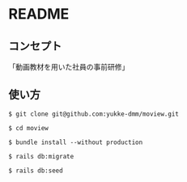 # README

## コンセプト

「動画教材を用いた社員の事前研修」

## 使い方

```
$ git clone git@github.com:yukke-dmm/moview.git
```

```
$ cd moview
```

```
$ bundle install --without production
```

```
$ rails db:migrate
```

```
$ rails db:seed
```